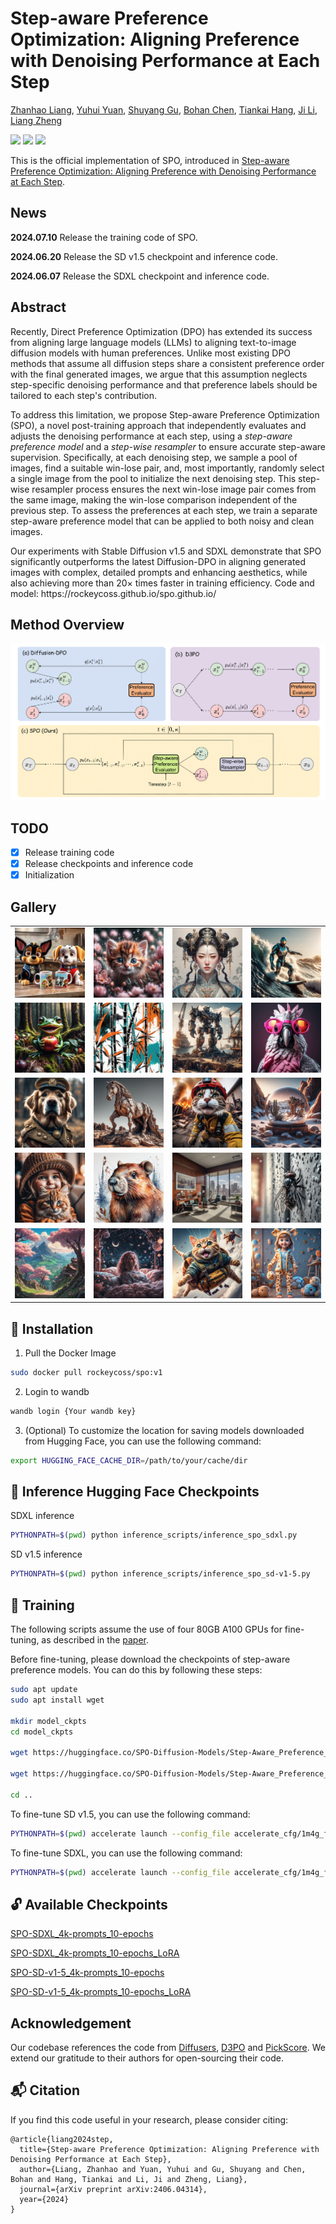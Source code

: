 # Step-aware Preference Optimization: Aligning Preference with Denoising Performance at Each Step
 [Zhanhao Liang](https://github.com/RockeyCoss), [Yuhui Yuan](https://www.microsoft.com/en-us/research/people/yuyua/), [Shuyang Gu](https://cientgu.github.io), [Bohan Chen](https://github.com/BHCHENGIT), [Tiankai Hang](https://tiankaihang.github.io/), [Ji Li](https://sites.google.com/a/usc.edu/jili/), [Liang Zheng](https://zheng-lab.cecs.anu.edu.au)
 
<a href="https://arxiv.org/abs/2406.04314"><img src="https://img.shields.io/badge/Paper-arXiv-red?style=for-the-badge" height=22.5></a>
<a href="https://rockeycoss.github.io/spo.github.io/"><img src="https://img.shields.io/badge/Project-Page-blue?style=for-the-badge" height=22.5></a>
<a href="https://huggingface.co/SPO-Diffusion-Models"><img src="https://img.shields.io/badge/Hugging-Face-yellow?style=for-the-badge" height=22.5></a>


This is the official implementation of SPO, introduced in [Step-aware Preference Optimization: Aligning Preference with Denoising Performance at Each Step]().

## News
**2024.07.10** Release the training code of SPO.

**2024.06.20** Release the SD v1.5 checkpoint and inference code.

**2024.06.07** Release the SDXL checkpoint and inference code. 


## Abstract
<p>
Recently, Direct Preference Optimization (DPO) has extended its success from aligning large language models (LLMs) to aligning text-to-image diffusion models with human preferences.
Unlike most existing DPO methods that assume all diffusion steps share a consistent preference order with the final generated images, we argue that this assumption neglects step-specific denoising performance and that preference labels should be tailored to each step's contribution.
</p>
<p> 
To address this limitation, we propose Step-aware Preference Optimization (SPO), a novel post-training approach that independently evaluates and adjusts the denoising performance at each step, using a <em>step-aware preference model</em> and a <em>step-wise resampler</em> to ensure accurate step-aware supervision.
Specifically, at each denoising step, we sample a pool of images, find a suitable win-lose pair, and, most importantly, randomly select a single image from the pool to initialize the next denoising step. This step-wise resampler process ensures the next win-lose image pair comes from the same image, making the win-lose comparison independent of the previous step. To assess the preferences at each step, we train a separate step-aware preference model that can be applied to both noisy and clean images.
</p> 
<p>
Our experiments with Stable Diffusion v1.5 and SDXL demonstrate that SPO significantly outperforms the latest Diffusion-DPO in aligning generated images with complex, detailed prompts and enhancing aesthetics, while also achieving more than 20&times; times faster in training efficiency. Code and model: https://rockeycoss.github.io/spo.github.io/
</p>

## Method Overview
![method_overview](assets/method.png)

## TODO
- [x] Release training code
- [x] Release checkpoints and inference code
- [x] Initialization

## Gallery
<table>
  <tr>
    <td><img src="assets/teaser/0.png" alt="teaser example 0" width="200"/></td>
    <td><img src="assets/teaser/1.png" alt="teaser example 1" width="200"/></td>
    <td><img src="assets/teaser/2.png" alt="teaser example 2" width="200"/></td>
    <td><img src="assets/teaser/3.png" alt="teaser example 3" width="200"/></td>
  </tr>
  <tr>
    <td><img src="assets/teaser/4.png" alt="teaser example 4" width="200"/></td>
    <td><img src="assets/teaser/5.png" alt="teaser example 5" width="200"/></td>
    <td><img src="assets/teaser/6.png" alt="teaser example 6" width="200"/></td>
    <td><img src="assets/teaser/7.png" alt="teaser example 7" width="200"/></td>
  </tr>
  <tr>
    <td><img src="assets/teaser/8.png" alt="teaser example 8" width="200"/></td>
    <td><img src="assets/teaser/9.png" alt="teaser example 9" width="200"/></td>
    <td><img src="assets/teaser/10.png" alt="teaser example 10" width="200"/></td>
    <td><img src="assets/teaser/11.png" alt="teaser example 11" width="200"/></td>
  </tr>
  <tr>
    <td><img src="assets/teaser/12.png" alt="teaser example 12" width="200"/></td>
    <td><img src="assets/teaser/13.png" alt="teaser example 13" width="200"/></td>
    <td><img src="assets/teaser/14.png" alt="teaser example 14" width="200"/></td>
    <td><img src="assets/teaser/15.png" alt="teaser example 15" width="200"/></td>
  </tr>
  <tr>
    <td><img src="assets/teaser/16.png" alt="teaser example 16" width="200"/></td>
    <td><img src="assets/teaser/17.png" alt="teaser example 17" width="200"/></td>
    <td><img src="assets/teaser/18.png" alt="teaser example 18" width="200"/></td>
    <td><img src="assets/teaser/19.png" alt="teaser example 19" width="200"/></td>
  </tr>
</table>

## :wrench: Installation
1. Pull the Docker Image
```bash
sudo docker pull rockeycoss/spo:v1
```
2. Login to wandb
```bash
wandb login {Your wandb key}
```
3. (Optional) To customize the location for saving models downloaded from Hugging Face, you can use the following command:
```bash
export HUGGING_FACE_CACHE_DIR=/path/to/your/cache/dir
```

## :wrench: Inference Hugging Face Checkpoints

SDXL inference
```bash
PYTHONPATH=$(pwd) python inference_scripts/inference_spo_sdxl.py
```

SD v1.5 inference
```bash
PYTHONPATH=$(pwd) python inference_scripts/inference_spo_sd-v1-5.py
```

## :wrench: Training
The following scripts assume the use of four 80GB A100 GPUs for fine-tuning, as described in the [paper](https://arxiv.org/abs/2406.04314).

Before fine-tuning, please download the checkpoints of step-aware preference models. You can do this by following these steps:
```bash
sudo apt update
sudo apt install wget

mkdir model_ckpts
cd model_ckpts

wget https://huggingface.co/SPO-Diffusion-Models/Step-Aware_Preference_Models/resolve/main/sd-v1-5_step-aware_preference_model.bin

wget https://huggingface.co/SPO-Diffusion-Models/Step-Aware_Preference_Models/resolve/main/sdxl_step-aware_preference_model.bin

cd ..
```

To fine-tune SD v1.5, you can use the following command:
```bash
PYTHONPATH=$(pwd) accelerate launch --config_file accelerate_cfg/1m4g_fp16.yaml train_scripts/train_spo.py --config configs/spo_sd-v1-5_4k-prompts_num-sam-4_10ep_bs10.py
```
To fine-tune SDXL, you can use the following command:
```bash
PYTHONPATH=$(pwd) accelerate launch --config_file accelerate_cfg/1m4g_fp16.yaml train_scripts/train_spo_sdxl.py --config configs/spo_sdxl_4k-prompts_num-sam-2_3-is_10ep_bs2_gradacc2.py
```

## :unlock: Available Checkpoints

[SPO-SDXL_4k-prompts_10-epochs](https://huggingface.co/SPO-Diffusion-Models/SPO-SDXL_4k-p_10ep)

[SPO-SDXL_4k-prompts_10-epochs_LoRA](https://huggingface.co/SPO-Diffusion-Models/SPO-SDXL_4k-p_10ep_LoRA)

[SPO-SD-v1-5_4k-prompts_10-epochs](https://huggingface.co/SPO-Diffusion-Models/SPO-SD-v1-5_4k-p_10ep)

[SPO-SD-v1-5_4k-prompts_10-epochs_LoRA](https://huggingface.co/SPO-Diffusion-Models/SPO-SD-v1-5_4k-p_10ep_LoRA)

## Acknowledgement
Our codebase references the code from [Diffusers](https://github.com/huggingface/diffusers), [D3PO](https://github.com/yk7333/d3po) and [PickScore](https://github.com/yuvalkirstain/PickScore). We extend our gratitude to their authors for open-sourcing their code.

## :mailbox_with_mail: Citation
If you find this code useful in your research, please consider citing:

```
@article{liang2024step,
  title={Step-aware Preference Optimization: Aligning Preference with Denoising Performance at Each Step},
  author={Liang, Zhanhao and Yuan, Yuhui and Gu, Shuyang and Chen, Bohan and Hang, Tiankai and Li, Ji and Zheng, Liang},
  journal={arXiv preprint arXiv:2406.04314},
  year={2024}
}
```
